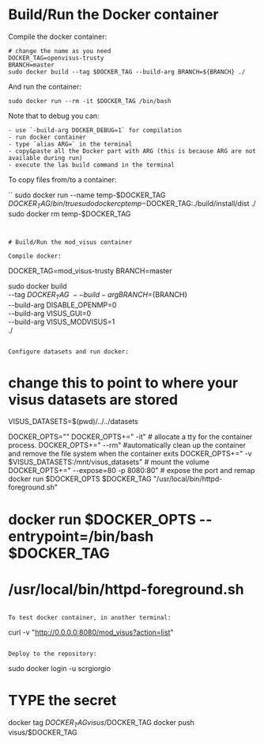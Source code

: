 # Build/Run the Docker container

Compile the docker container:

```
# change the name as you need
DOCKER_TAG=openvisus-trusty
BRANCH=master
sudo docker build --tag $DOCKER_TAG --build-arg BRANCH=${BRANCH} ./
```

And run the container:

```
sudo docker run --rm -it $DOCKER_TAG /bin/bash
```

Note that to debug you can:

	- use `-build-arg DOCKER_DEBUG=1` for compilation
	- run docker container
	- type `alias ARG=` in the terminal
	- copy&paste all the Docker part with ARG (this is because ARG are not available during run)
	- execute the las build command in the terminal

To copy files from/to a container:

``
sudo docker run --name temp-$DOCKER_TAG $DOCKER_TAG /bin/true
sudo docker cp         temp-$DOCKER_TAG:./build/install/dist ./
sudo docker rm         temp-$DOCKER_TAG
```


# Build/Run the mod_visus container

Compile docker:

```
DOCKER_TAG=mod_visus-trusty
BRANCH=master

sudo docker build  \
  --tag $DOCKER_TAG  \
  --build-arg BRANCH=${BRANCH} \
  --build-arg DISABLE_OPENMP=0 \
  --build-arg VISUS_GUI=0 \
  --build-arg VISUS_MODVISUS=1 \
  ./
```

Configure datasets and run docker:

```
# change this to point to where your visus datasets are stored
VISUS_DATASETS=$(pwd)/../../datasets

DOCKER_OPTS=""
DOCKER_OPTS+=" -it"  # allocate a tty for the container process.
DOCKER_OPTS+=" --rm" #automatically clean up the container and remove the file system when the container exits
DOCKER_OPTS+=" -v $VISUS_DATASETS:/mnt/visus_datasets" # mount the volume
DOCKER_OPTS+=" --expose=80 -p 8080:80" # expose the port and remap
docker run $DOCKER_OPTS $DOCKER_TAG "/usr/local/bin/httpd-foreground.sh"

# docker run $DOCKER_OPTS --entrypoint=/bin/bash $DOCKER_TAG
# /usr/local/bin/httpd-foreground.sh
```

To test docker container, in another terminal:

```
curl -v "http://0.0.0.0:8080/mod_visus?action=list"
```

Deploy to the repository:

```
sudo docker login -u scrgiorgio
# TYPE the secret <password>

docker tag $DOCKER_TAG visus/$DOCKER_TAG
docker push visus/$DOCKER_TAG
```

